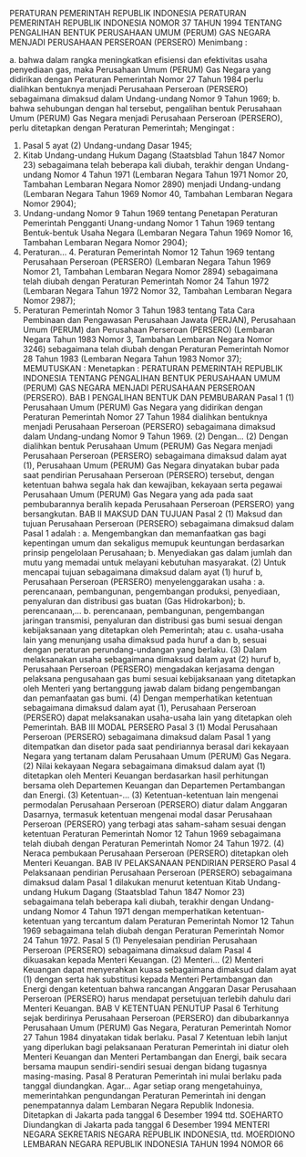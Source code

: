  PERATURAN PEMERINTAH REPUBLIK INDONESIA PERATURAN PEMERINTAH REPUBLIK INDONESIA NOMOR 37 TAHUN 1994 TENTANG PENGALIHAN BENTUK PERUSAHAAN UMUM (PERUM) GAS NEGARA MENJADI PERUSAHAAN PERSEROAN (PERSERO)
Menimbang :

a. bahwa dalam rangka meningkatkan efisiensi dan efektivitas usaha penyediaan gas, maka Perusahaan Umum (PERUM) Gas Negara yang didirikan dengan Peraturan Pemerintah Nomor 27 Tahun 1984 perlu dialihkan bentuknya menjadi Perusahaan Perseroan (PERSERO) sebagaimana dimaksud dalam Undang-undang Nomor 9 Tahun 1969;
b. bahwa sehubungan dengan hal tersebut, pengalihan bentuk Perusahaan Umum (PERUM) Gas Negara menjadi Perusahaan Perseroan (PERSERO), perlu ditetapkan dengan Peraturan Pemerintah;
Mengingat :

1. Pasal 5 ayat (2) Undang-undang Dasar 1945;
2. Kitab Undang-undang Hukum Dagang (Staatsblad Tahun 1847 Nomor 23) sebagaimana telah beberapa kali diubah, terakhir dengan Undang-undang Nomor 4 Tahun 1971 (Lembaran Negara Tahun 1971 Nomor 20, Tambahan Lembaran Negara Nomor 2890) menjadi Undang-undang (Lembaran Negara Tahun 1969 Nomor 40, Tambahan Lembaran Negara Nomor 2904);
3. Undang-undang Nomor 9 Tahun 1969 tentang Penetapan Peraturan Pemerintah Pengganti Unang-undang Nomor 1 Tahun 1969 tentang Bentuk-bentuk Usaha Negara (Lembaran Negara Tahun 1969 Nomor 16, Tambahan Lembaran Negara Nomor 2904);
4. Peraturan… 4. Peraturan Pemerintah Nomor 12 Tahun 1969 tentang Perusahaan Perseroan (PERSERO) (Lembaran Negara Tahun 1969 Nomor 21, Tambahan Lembaran Negara Nomor 2894) sebagaimana telah diubah dengan Peraturan Pemerintah Nomor 24 Tahun 1972 (Lembaran Negara Tahun 1972 Nomor 32, Tambahan Lembaran Negara Nomor 2987);
5. Peraturan Pemerintah Nomor 3 Tahun 1983 tentang Tata Cara Pembinaan dan Pengawasan Perusahaan Jawata (PERJAN), Perusahaan Umum (PERUM) dan Perusahaan Perseroan (PERSERO) (Lembaran Negara Tahun 1983 Nomor 3, Tambahan Lembaran Negara Nomor 3246) sebagaimana telah diubah dengan Peraturan Pemerintah Nomor 28 Tahun 1983 (Lembaran Negara Tahun 1983 Nomor 37);
MEMUTUSKAN :
 Menetapkan : PERATURAN PEMERINTAH REPUBLIK INDONESIA TENTANG PENGALIHAN BENTUK PERUSAHAAN UMUM (PERUM) GAS NEGARA MENJADI PERUSAHAAN PERSEROAN (PERSERO).
BAB I PENGALIHAN BENTUK DAN PEMBUBARAN
Pasal 1
(1) Perusahaan Umum (PERUM) Gas Negara yang didirikan dengan Peraturan Pemerintah Nomor 27 Tahun 1984 dialihkan bentuknya menjadi Perusahaan Perseroan (PERSERO) sebagaimana dimaksud dalam Undang-undang Nomor 9 Tahun 1969.
(2) Dengan...
(2) Dengan dialihkan bentuk Perusahaan Umum (PERUM) Gas Negara menjadi Perusahaan Perseroan (PERSERO) sebagaimana dimaksud dalam ayat (1), Perusahaan Umum (PERUM) Gas Negara dinyatakan bubar pada saat pendirian Perusahaan Perseroan (PERSERO) tersebut, dengan ketentuan bahwa segala hak dan kewajiban, kekayaan serta pegawai Perusahaan Umum (PERUM) Gas Negara yang ada pada saat pembubarannya beralih kepada Perusahaan Perseroan (PERSERO) yang bersangkutan.
BAB II MAKSUD DAN TUJUAN
Pasal 2
(1) Maksud dan tujuan Perusahaan Perseroan (PERSERO) sebagaimana dimaksud dalam Pasal 1 adalah :
a. Mengembangkan dan memanfaatkan gas bagi kepentingan umum dan sekaligus memupuk keuntungan berdasarkan prinsip pengelolaan Perusahaan;
b. Menyediakan gas dalam jumlah dan mutu yang memadai untuk melayani kebutuhan masyarakat.
(2) Untuk mencapai tujuan sebagaimana dimaksud dalam ayat (1) huruf b, Perusahaan Perseroan (PERSERO) menyelenggarakan usaha :
a. perencanaan, pembangunan, pengembangan produksi, penyediaan, penyaluran dan distribusi gas buatan (Gas Hidrokarbon);
b. perencanaan,...
b. perencanaan, pembangunan, pengembangan jaringan transmisi, penyaluran dan distribusi gas bumi sesuai dengan kebijaksanaan yang ditetapkan oleh Pemerintah; atau
c. usaha-usaha lain yang menunjang usaha dimaksud pada huruf a dan b, sesuai dengan peraturan perundang-undangan yang berlaku.
(3) Dalam melaksanakan usaha sebagaimana dimaksud dalam ayat (2) huruf b, Perusahaan Perseroan (PERSERO) mengadakan kerjasama dengan pelaksana pengusahaan gas bumi sesuai kebijaksanaan yang ditetapkan oleh Menteri yang bertanggung jawab dalam bidang pengembangan dan pemanfaatan gas bumi.
(4) Dengan memperhatikan ketentuan sebagaimana dimaksud dalam ayat (1), Perusahaan Perseroan (PERSERO) dapat melaksanakan usaha-usaha lain yang ditetapkan oleh Pemerintah.
BAB III MODAL PERSERO
Pasal 3
(1) Modal Perusahaan Perseroan (PERSERO) sebagaimana dimaksud dalam Pasal 1 yang ditempatkan dan disetor pada saat pendiriannya berasal dari kekayaan Negara yang tertanam dalam Perusahaan Umum (PERUM) Gas Negara.
(2) Nilai kekayaan Negara sebagaimana dimaksud dalam ayat (1) ditetapkan oleh Menteri Keuangan berdasarkan hasil perhitungan bersama oleh Departemen Keuangan dan Departemen Pertambangan dan Energi.
(3) Ketentuan-...
(3) Ketentuan-ketentuan lain mengenai permodalan Perusahaan Perseroan (PERSERO) diatur dalam Anggaran Dasarnya, termasuk ketentuan mengenai modal dasar Perusahaan Perseroan (PERSERO) yang terbagi atas saham-saham sesuai dengan ketentuan Peraturan Pemerintah Nomor 12 Tahun 1969 sebagaimana telah diubah dengan Peraturan Pemerintah Nomor 24 Tahun 1972.
(4) Neraca pembukaan Perusahaan Perseroan (PERSERO) ditetapkan oleh Menteri Keuangan.
BAB IV PELAKSANAAN PENDIRIAN PERSERO
Pasal 4
Pelaksanaan pendirian Perusahaan Perseroan (PERSERO) sebagaimana dimaksud dalam Pasal 1 dilakukan menurut ketentuan Kitab Undang-undang Hukum Dagang (Staatsblad Tahun 1847 Nomor 23) sebagaimana telah beberapa kali diubah, terakhir dengan Undang-undang Nomor 4 Tahun 1971 dengan memperhatikan ketentuan-ketentuan yang tercantum dalam Peraturan Pemerintah Nomor 12 Tahun 1969 sebagaimana telah diubah dengan Peraturan Pemerintah Nomor 24 Tahun 1972.
Pasal 5
(1) Penyelesaian pendirian Perusahaan Perseroan (PERSERO) sebagaimana dimaksud dalam Pasal 4 dikuasakan kepada Menteri Keuangan.
(2) Menteri...
(2) Menteri Keuangan dapat menyerahkan kuasa sebagaimana dimaksud dalam ayat (1) dengan serta hak substitusi kepada Menteri Pertambangan dan Energi dengan ketentuan bahwa rancangan Anggaran Dasar Perusahaan Perseroan (PERSERO) harus mendapat persetujuan terlebih dahulu dari Menteri Keuangan.
BAB V KETENTUAN PENUTUP
Pasal 6
Terhitung sejak berdirinya Perusahaan Perseroan (PERSERO) dan dibubarkannya Perusahaan Umum (PERUM) Gas Negara, Peraturan Pemerintah Nomor 27 Tahun 1984 dinyatakan tidak berlaku.
Pasal 7
Ketentuan lebih lanjut yang diperlukan bagi pelaksanaan Peraturan Pemerintah ini diatur oleh Menteri Keuangan dan Menteri Pertambangan dan Energi, baik secara bersama maupun sendiri-sendiri sesuai dengan bidang tugasnya masing-masing.
Pasal 8
Peraturan Pemerintah ini mulai berlaku pada tanggal diundangkan. Agar...
Agar setiap orang mengetahuinya, memerintahkan pengundangan Peraturan Pemerintah ini dengan penempatannya dalam Lembaran Negara Republik Indonesia. Ditetapkan di Jakarta pada tanggal 6 Desember 1994 ttd. SOEHARTO Diundangkan di Jakarta pada tanggal 6 Desember 1994 MENTERI NEGARA SEKRETARIS NEGARA REPUBLIK INDONESIA, ttd. MOERDIONO LEMBARAN NEGARA REPUBLIK INDONESIA TAHUN 1994 NOMOR 66